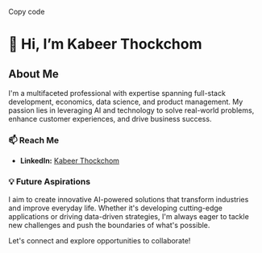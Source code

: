 Copy code
# 👋 Hi, I’m Kabeer Thockchom

## About Me
I'm a multifaceted professional with expertise spanning full-stack development, economics, data science, and product management. My passion lies in leveraging AI and technology to solve real-world problems, enhance customer experiences, and drive business success.

### 📫 Reach Me
- **LinkedIn:** [Kabeer Thockchom](https://www.linkedin.com/in/kabeer-thockchom/)

### 💡 Future Aspirations
I aim to create innovative AI-powered solutions that transform industries and improve everyday life. Whether it's developing cutting-edge applications or driving data-driven strategies, I'm always eager to tackle new challenges and push the boundaries of what's possible.

Let's connect and explore opportunities to collaborate!
<!---
KabeerThockchom/KabeerThockchom is a ✨ special ✨ repository because its `README.md` (this file) appears on your GitHub profile.
You can click the Preview link to take a look at your changes.
--->
